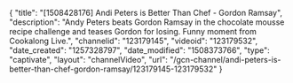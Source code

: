 {
    "title": "[1508428176] Andi Peters is Better Than Chef - Gordon Ramsay",
    "description": "Andy Peters beats Gordon Ramsay in the chocolate mousse recipe challenge and teases Gordon for losing. Funny moment from Cookalong Live.",
    "channelid": "123179145",
    "videoid": "123179532",
    "date_created": "1257328797",
    "date_modified": "1508373766",
    "type": "captivate",
    "layout": "channelVideo",
    "url": "\/gcn-channel\/andi-peters-is-better-than-chef-gordon-ramsay\/123179145-123179532"
}